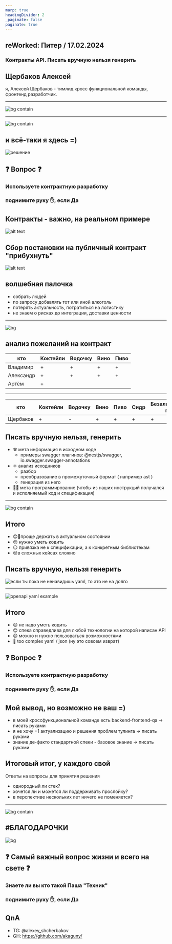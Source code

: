 ```yaml
---
marp: true
headingDivider: 2
_paginate: false
paginate: true
---
```


## reWorked: Питер / 17.02.2024
### Контракты API. Писать вручную нельзя генерить

## Щербаков Алексей
я, Алексей Щербаков - тимлид кросс функциональной команды, фронтенд разработчик.

<!-- 

Организаторы решили порофлить над тем, что я тёска с комиком Алексеем Щербаковым.
От туда вся тень на плятень.
Однако кто из вас реально ожидал увидеть комика с докладом про контракты и прочее мракобесие?

> согласен, но чтобы хоть как-то оправдать заход начну с рассказа о том, как я сюда попал
 -->

-----

![bg contain](image.png)

<!-- 
приглашение

На одном из beerjs, самом лучшем drinkup сообществе SPB
Рекламная вставка: BeerJs spb, самые душевные дринкапы СПБ
Меня спрашивали про Rework, мой ответ был что нет денег и времени

И вот, спустя некоторое время Витя, публично аффелированный с Rework пишет и приглашает на Reworked
с бесплатной проходкой.

И тут я преисплолнился, думаю, ага, вот первое приглашенеи в качестве докладчика.
Не просто прошу, присмыкаюсь и доказываю значимость своей темы, а люди сами предлагают

 -->

----

![bg contain](image-1.png)

<!-- 
не всё так просто
Тут внезапно оказалось что райдер со скидками, прочим преждевременнен
Да, я не так хорош как мне казалось.
 -->

## и всё-таки я здесь =)

![решение](image-2.png)

<!-- 

Уж не знаю что на вибросозвонах оргов происходит, но надеюсь решающим оказалась харизма и опыт.
А совсем не тёскость =)
На этой ноте перейду к основной теме доклада.

 -->

## ❓ Вопрос ❓
### Используете контрактную разработку

### поднимите руку ✋, если Да

## Контракты - важно, на реальном примере
![alt text](reWorked-1.jpg)

<!-- 
Мини ликбез почему это я считаю что контракты вообще важны.
В моём примере организаторы reWorked это вендор, реализующий ценность для потребителя.
Потребитель в нашем случае обобщённо это все посетители конференции.
Вендор предоставляет некоторые интерфейсы по реализации наших бизнес-потребностей, в частности:
- покушать
- прибухнуть
- посмотреть кинцо и погорланить 
 -->

## Сбор постановки на публичный контракт "прибухнуть"

![alt text](image-3.png)

<!-- значит нам нужна сначала спецификация, ревью , затем реализация -->

## волшебная палочка

* собрать людей
* по запросу добавлять тот или иной алкоголь
* потерять актуальность, потратиться на логистику
* не знаем о рисках до интеграции, доставки ценности

<!-- 
несмотря на все минусы всё-таки волшебная палочка неплоха.

однако есть неочевидные вещи, которые можно обработать, или по крайней мере выявить на этапе описания контракта "прибухнуть"

 -->
----

![bg](image-4.png)

<!-- 
Ага, видим зону риска
 -->

## анализ пожеланий на контракт
|кто|Коктейли| Водочку| Вино| Пиво|
|----|----|----|----|----|
|Владимир|+|+|+|+|
|Александр| +|+|+|+|
|Артём |+||||+|

<!-- 
Ага, видим зону риска. Подсказка - за этими ребятами стоит присмотреть.

Предтавленная аналитика предназначена для радостного кеканья, не для продажи
 -->

----

|кто|Коктейли| Водочку| Вино| Пиво|Сидр|Безалкогольное пиво
|----|----|----|----|----|----|----|
|Щербаков|+|-|+|+|+|+|

<!-- 

вообще я бы к этому парню тоже присмотрелся

 -->

## Писать вручную нельзя, генерить

* ⚒ мета информация в исходном коде
  * примеры swagger плагинов: @nestjs/swagger, io.swagger.swagger-annotations
* ⚛ анализ исходников
  * разбор
  * преобразование в промежуточный формат ( например ast )
  * генерация из него
* 🤷‍♂️ мета программирование (чтобы из наших инструкций получался и исполняемый код и спецификация)

----

![bg contain](annotations-hell.jpg)

<!-- 
Я впринципе не люблю аннотации в java т.к. не зная скрытую в них логику ты натыкаешься на магические контексты, их мутацию и сайд эффекты.

Но не об этом речь.

На сдайде представлен тривиальный кейс, его можно улучшить скажем вынесением в интерфейс и описанием нотация для swagger только там.

Но в реальной жихни этих самых аннотаций для одного метода будет примерно на экран для одного метода.

Но это не самое неприятное, самое неприятное это отсутствие в большинстве случаев привязки к рантайму, т.е. фактически мы описываем всё руками, но в коде с некоторыми ограничениями.

Перейдём к итогам, где я обобщу преимущества и недостатки использования подобного подхода в рамках обозначенных ранее инструментов.

 -->

## Итого

* 😊🤔проще держать в актуальном состоянии
* 😒 нужно уметь кодить
* 😒 привязка не к спецификации, а к конкретным библиотекам
* 😒в сложных кейсах сложно

## Писать вручную, нельзя генерить

![если ты пока не ненавидишь yaml, то это не на долго](yaml-hate.png)

----

![openapi yaml example](yaml-openapi.png)

<!-- 
вот такое описание api в yaml, при чём описание полноценного endpoint это ещё X3 текста и знания возможностей спецификации
 -->

## Итого
* 😊 не надо уметь кодить
* 😊 спека справедлива для любой технологии на которой написан API
* 😊 можно и нужно пользоваться возможностями
* 🤮 too complex yaml / json (ну это совсем изврат)

## ❓ Вопрос ❓
### Используете контрактную разработку

### поднимите руку ✋, если Да

## Мой вывод, но возможно не ваш =)

* в моей кроссфункциональной команде есть backend-frontend-qa -> писать руками
* я не хочу +1 актуализацию и решения проблем тулинга -> писать руками
* знание де-факто стандартной спеки - базовое знание -> писать руками

## Итоговый итог, у каждого свой

Ответы на вопросы для принятия решения
* однородный ли стек?
* хочется ли и можется ли поддерживать прослойку?
* в перспективе нескольких лет ничего не поменяется?

<!-- 
с контактами до реализации или доставки ценностей лучше чем без них
чтобы сделать выбор нужно ответить себе на ряд вопросов
 -->

---

![bg contain](solution-resolve.jpg)

<!-- 

По итогу свою запятую вы поставите сами =)
 -->

## #БЛАГОДАРОЧКИ
![bg](photo1708110383.jpeg)

<!-- 

Спасибо оргам, что пригласили

Спасибо моей семье, в пятницу вечером вместо совместного припровождения сидел в баре корпел над докладом

Спасибо бару за пик балмера

За нулевую и единственную итерацию прогонов центру обучения Nexign, в частности Кулебякиной Татьяне, ей мы обязаны общей структурой содержательной части доклада.

 -->

## ❓ Самый важный вопрос жизни и всего на свете ❓
### Знаете ли вы кто такой Паша "Техник"

### поднимите руку ✋, если Да

<!-- Ок, теперь я знаю с кем стоит пообщаться а с кем нет -->

## QnA
- TG: @alexey_shcherbakov
- GH: https://github.com/akaguny/
